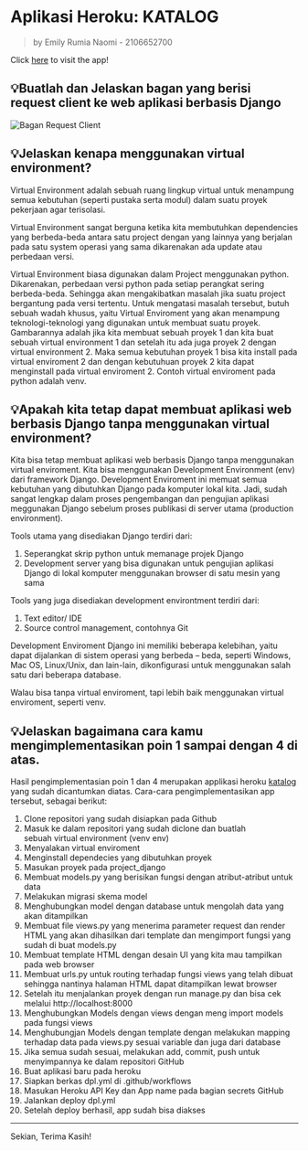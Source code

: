 # Aplikasi Heroku: KATALOG

> by Emily Rumia Naomi - 2106652700

Click [here](https://appkatalog.herokuapp.com/katalog/) to visit the app!


## 💡Buatlah dan Jelaskan bagan yang berisi request client ke web aplikasi berbasis Django
![Bagan Request Client](https://user-images.githubusercontent.com/112367959/190242874-d3a7e15e-a8ee-4234-9df5-c34594e5b2e7.png)


## 💡Jelaskan kenapa menggunakan virtual environment?
Virtual Environment adalah sebuah ruang lingkup virtual untuk menampung semua kebutuhan (seperti pustaka serta modul) dalam suatu proyek pekerjaan agar terisolasi.

Virtual Environment sangat berguna ketika kita membutuhkan dependencies yang berbeda-beda antara satu project dengan yang lainnya yang berjalan pada satu system operasi yang sama dikarenakan ada update atau perbedaan versi.

Virtual Environment biasa digunakan dalam Project menggunakan python. Dikarenakan, perbedaan versi python pada setiap perangkat sering berbeda-beda. Sehingga akan mengakibatkan masalah jika suatu project bergantung pada versi tertentu. Untuk mengatasi masalah tersebut, butuh sebuah wadah khusus, yaitu Virtual Enviroment yang akan menampung teknologi-teknologi yang digunakan untuk membuat suatu proyek. Gambarannya adalah jika kita membuat sebuah proyek 1 dan kita buat sebuah virtual environment 1 dan setelah itu ada juga proyek 2 dengan virtual environment 2. Maka semua kebutuhan proyek 1 bisa kita install pada virtual enviroment 2 dan dengan kebutuhuan proyek 2 kita dapat menginstall pada virtual enviroment 2. Contoh virtual enviroment pada python adalah venv.

## 💡Apakah kita tetap dapat membuat aplikasi web berbasis Django tanpa menggunakan virtual environment?
Kita bisa tetap membuat aplikasi web berbasis Django tanpa menggunakan virtual enviroment. Kita bisa menggunakan Development Environment (env) dari framework Django. Development Enviroment ini memuat semua kebutuhan yang dibutuhkan Django pada komputer lokal kita. Jadi, sudah sangat lengkap dalam proses pengembangan dan pengujian aplikasi meggunakan Django sebelum proses publikasi di server utama (production environment).

Tools utama yang disediakan Django terdiri dari:
1. Seperangkat skrip python untuk memanage projek Django
2. Development server yang bisa digunakan untuk pengujian aplikasi Django di lokal komputer menggunakan browser di satu mesin yang sama 

Tools yang juga disediakan development environtment terdiri dari:
1. Text editor/ IDE 
2. Source control management, contohnya Git

Development Enviroment Django ini memiliki beberapa kelebihan, yaitu dapat dijalankan di sistem operasi yang berbeda – beda, seperti Windows, Mac OS, Linux/Unix, dan lain-lain, dikonfigurasi untuk menggunakan salah satu dari beberapa database.

Walau bisa tanpa virtual enviroment, tapi lebih baik menggunakan virtual enviroment, seperti venv.

## 💡Jelaskan bagaimana cara kamu mengimplementasikan poin 1 sampai dengan 4 di atas.
Hasil pengimplementasian poin 1 dan 4 merupakan applikasi heroku [katalog](https://appkatalog.herokuapp.com/katalog/) yang sudah dicantumkan diatas. Cara-cara pengimplementasikan app tersebut, sebagai berikut:

1. Clone repositori yang sudah disiapkan pada Github
2. Masuk ke dalam repositori yang sudah diclone dan buatlah sebuah virtual environment (venv env)
3. Menyalakan virtual enviroment 
4. Menginstall dependecies yang dibutuhkan proyek 
5. Masukan proyek pada project_django
6. Membuat models.py yang berisikan fungsi dengan atribut-atribut untuk data
7. Melakukan migrasi skema model
8. Menghubungkan model dengan database untuk mengolah data yang akan ditampilkan
9. Membuat file views.py yang menerima parameter request dan render HTML yang akan dihasilkan dari template dan mengimport fungsi yang sudah di buat models.py
10. Membuat template HTML dengan desain UI yang kita mau tampilkan pada web browser
11. Membuat urls.py untuk routing terhadap fungsi views yang telah  dibuat sehingga nantinya halaman HTML dapat ditampilkan lewat browser
12. Setelah itu menjalankan proyek dengan run manage.py dan bisa cek melalui http://localhost:8000 
13. Menghubungkan Models dengan views dengan meng import models pada fungsi views
14. Menghubungjan Models dengan template dengan melakukan mapping terhadap data pada views.py sesuai variable dan juga dari database 
15. Jika semua sudah sesuai, melakukan add, commit, push untuk menyimpannya ke dalam repositori GitHub
16. Buat aplikasi baru pada heroku
17. Siapkan berkas dpl.yml di .github/workflows 
18. Masukan Heroku API Key dan App name pada bagian secrets GitHub
19. Jalankan deploy dpl.yml 
20. Setelah deploy berhasil, app sudah bisa diakses 

<hr>
Sekian, Terima Kasih!
